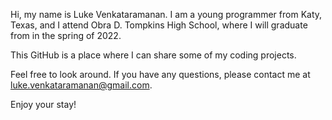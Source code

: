 Hi, my name is Luke Venkataramanan. I am a young programmer from Katy, Texas, and I attend Obra D. Tompkins High School, where I will graduate from in the spring of 2022.

This GitHub is a place where I can share some of my coding projects.

Feel free to look around. 
If you have any questions, please contact me at luke.venkataramanan@gmail.com.

Enjoy your stay!
